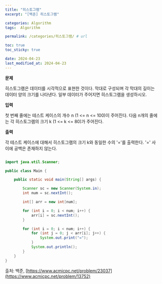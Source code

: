 ```yaml
---
title: "히스토그램"
excerpt: "[백준] 히스토그램"

categories: Algorithm
tags:  Algorithm

permalink: /categories/히스토그램/ # url

toc: true
toc_sticky: true

date: 2024-04-23
last_modified_at: 2024-04-23
---
```


**문제**

히스토그램은 데이터를 시각적으로 표현한 것이다. 막대로 구성되며 각 막대의 길이는 데이터 양의 크기를 나타낸다. 일부 데이터가 주어지면 히스토그램을 생성하시오.

**입력**

첫 번째 줄에는 테스트 케이스의 개수 n (1 <= n <= 100)이 주어진다. 다음 n개의 줄에는 각 히스토그램의 크기 k (1 <= k <= 80)가 주어진다.

**출력**

각 테스트 케이스에 대해서 히스토그램의 크기 k와 동일한 수의 '='를 출력한다. '=' 사이에 공백은 존재하지 않는다.

```java

import java.util.Scanner;

public class Main {

    public static void main(String[] args) {

        Scanner sc = new Scanner(System.in);
        int num = sc.nextInt();

        int[] arr = new int[num];

        for (int i = 0; i < num; i++) {
            arr[i] = sc.nextInt();
        }

        for (int i = 0; i < num; i++) {
            for (int j = 0; j < arr[i]; j++) {
                System.out.print("=");
            }
            System.out.println();
        }
    }
}

``````

출처: 백준, [https://www.acmicpc.net/problem/23037](https://www.acmicpc.net/problem/13752)
